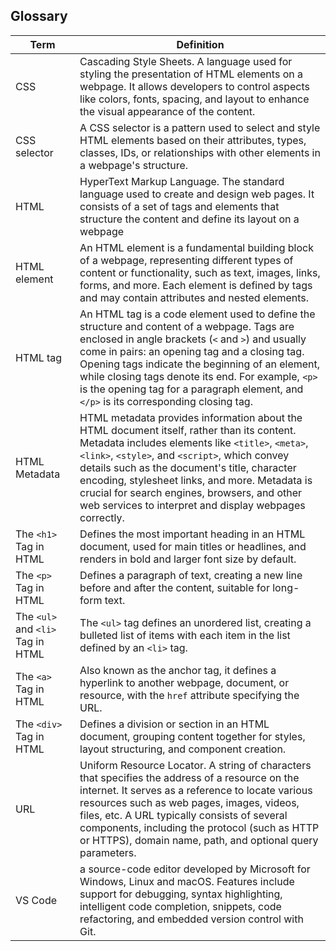 ## Glossary

| Term      　                       | Definition   　                                                                                                                                                                                                                                                                                                                                                                                                 |
|-----------------------------------|----------------------------------------------------------------------------------------------------------------------------------------------------------------------------------------------------------------------------------------------------------------------------------------------------------------------------------------------------------------------------------------------------------------|
| CSS                               | Cascading Style Sheets. A language used for styling the presentation of HTML elements on a webpage. It allows developers to control aspects like colors, fonts, spacing, and layout to enhance the visual appearance of the content.                                                                                                                                                                           |
| CSS selector                      | A CSS selector is a pattern used to select and style HTML elements based on their attributes, types, classes, IDs, or relationships with other elements in a webpage's structure.                                                                                                                                                                                                                              |
| HTML                              | HyperText Markup Language. The standard language used to create and design web pages. It consists of a set of tags and elements that structure the content and define its layout on a webpage                                                                                                                                                                                                                  |
| HTML element                      | An HTML element is a fundamental building block of a webpage, representing different types of content or functionality, such as text, images, links, forms, and more. Each element is defined by tags and may contain attributes and nested elements.                                                                                                                                                          |
| HTML tag                          | An HTML tag is a code element used to define the structure and content of a webpage. Tags are enclosed in angle brackets (`<` and `>`) and usually come in pairs: an opening tag and a closing tag. Opening tags indicate the beginning of an element, while closing tags denote its end. For example, `<p>` is the opening tag for a paragraph element, and `</p>` is its corresponding closing tag.          |
| HTML Metadata                     | HTML metadata provides information about the HTML document itself, rather than its content. Metadata includes elements like `<title>`, `<meta>`, `<link>`, `<style>`, and `<script>`, which convey details such as the document's title, character encoding, stylesheet links, and more. Metadata is crucial for search engines, browsers, and other web services to interpret and display webpages correctly. |
| The `<h1>` Tag in HTML            | Defines the most important heading in an HTML document, used for main titles or headlines, and renders in bold and larger font size by default.                                                                                                                                                                                                                                                                |
| The `<p>` Tag in HTML             | Defines a paragraph of text, creating a new line before and after the content, suitable for long-form text.                                                                                                                                                                                                                                                                                                    |
| The `<ul>` and `<li>` Tag in HTML | The `<ul>` tag defines an unordered list, creating a bulleted list of items with each item in the list defined by an `<li>` tag.                                                                                                                                                                                                                                                                               |
| The `<a>` Tag in HTML             | Also known as the anchor tag, it defines a hyperlink to another webpage, document, or resource, with the `href` attribute specifying the URL.                                                                                                                                                                                                                                                                  |
| The `<div>` Tag in HTML           | Defines a division or section in an HTML document, grouping content together for styles, layout structuring, and component creation.                                                                                                                                                                                                                                                                           |
| URL                               | Uniform Resource Locator. A string of characters that specifies the address of a resource on the internet. It serves as a reference to locate various resources such as web pages, images, videos, files, etc. A URL typically consists of several components, including the protocol (such as HTTP or HTTPS), domain name, path, and optional query parameters.                                               |
| VS Code                           | a source-code editor developed by Microsoft for Windows, Linux and macOS. Features include support for debugging, syntax highlighting, intelligent code completion, snippets, code refactoring, and embedded version control with Git.                                                                                                                                                                         |
